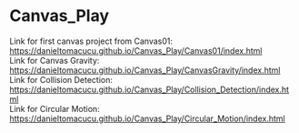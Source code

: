 # Canvas_Play
Link for first canvas project from Canvas01:  https://danieltomacucu.github.io/Canvas_Play/Canvas01/index.html     <br>
Link for Canvas Gravity: https://danieltomacucu.github.io/Canvas_Play/CanvasGravity/index.html                     <br>
Link for Collision Detection: https://danieltomacucu.github.io/Canvas_Play/Collision_Detection/index.html          <br>
Link for Circular Motion: https://danieltomacucu.github.io/Canvas_Play/Circular_Motion/index.html                  <br> 
